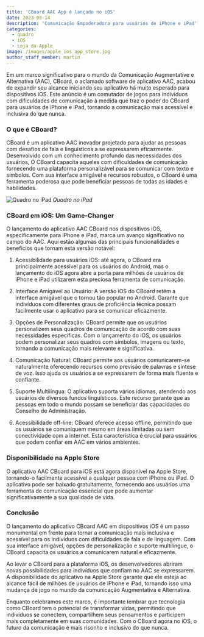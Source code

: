 ```yaml
---
title: 'CBoard AAC App é lançado no iOS'
date: 2023-08-14
description: 'Comunicação Empoderadora para usuários de iPhone e iPad'
categories:
  - quadro
  - iOS
  - Loja da Apple
image: /images/apple_ios_app_store.jpg
author_staff_member: martin
---
```


Em um marco significativo para o mundo da Comunicação Augmentative e Alternativa (AAC), CBoard, o aclamado software de aplicativo AAC, acabou de expandir seu alcance iniciando seu aplicativo há muito esperado para dispositivos iOS. Este anúncio é um comutador de jogos para indivíduos com dificuldades de comunicação à medida que traz o poder do CBoard para usuários de iPhone e iPad, tornando a comunicação mais acessível e inclusiva do que nunca.

### **O que é CBoard?**

CBoard é um aplicativo AAC inovador projetado para ajudar as pessoas com desafios de fala e linguísticos a se expressarem eficazmente. Desenvolvido com um conhecimento profundo das necessidades dos usuários, O CBoard capacita aqueles com dificuldades de comunicação fornecendo uma plataforma personalizável para se comunicar com texto e símbolos. Com sua interface amigável e recursos robustos, o CBoard é uma ferramenta poderosa que pode beneficiar pessoas de todas as idades e habilidades.

![Quadro no iPad](/images/app/water-ipad-english.png) *Quadro no iPad*

### **CBoard em iOS: Um Game-Changer**

O lançamento do aplicativo AAC CBoard nos dispositivos iOS, especificamente para iPhone e iPad, marca um avanço significativo no campo do AAC. Aqui estão algumas das principais funcionalidades e benefícios que tornam esta versão notável:

1. Acessibilidade para usuários iOS: até agora, o CBoard era principalmente acessível para os usuários do Android, mas o lançamento do iOS agora abre a porta para milhões de usuários de iPhone e iPad utilizarem esta preciosa ferramenta de comunicação.

2. Interface Amigável ao Usuário: A versão iOS do CBoard retém a interface amigável que o tornou tão popular no Android. Garante que indivíduos com diferentes graus de proficiência técnica possam facilmente usar o aplicativo para se comunicar eficazmente.

3. Opções de Personalização: CBoard permite que os usuários personalizem seus quadros de comunicação de acordo com suas necessidades específicas. Com o lançamento do iOS, os usuários podem personalizar seus quadros com símbolos, imagens ou texto, tornando a comunicação mais relevante e significativa.

4. Comunicação Natural: CBoard permite aos usuários comunicarem-se naturalmente oferecendo recursos como previsão de palavras e síntese de voz. Isso ajuda os usuários a se expressarem de forma mais fluente e confiante.

5. Suporte Multilíngua: O aplicativo suporta vários idiomas, atendendo aos usuários de diversos fundos linguísticos. Este recurso garante que as pessoas em todo o mundo possam se beneficiar das capacidades do Conselho de Administração.

6. Acessibilidade off-line: CBoard oferece acesso offline, permitindo que os usuários se comuniquem mesmo em áreas limitadas ou sem conectividade com a internet. Esta característica é crucial para usuários que podem confiar em AAC em vários ambientes.

### **Disponibilidade na Apple Store**

O aplicativo AAC CBoard para iOS está agora disponível na Apple Store, tornando-o facilmente acessível a qualquer pessoa com iPhone ou iPad. O aplicativo pode ser baixado gratuitamente, fornecendo aos usuários uma ferramenta de comunicação essencial que pode aumentar significativamente a sua qualidade de vida.

### **Conclusão**

O lançamento do aplicativo CBoard AAC em dispositivos iOS é um passo monumental em frente para tornar a comunicação mais inclusiva e acessível para os indivíduos com dificuldades de fala e de linguagem. Com sua interface amigável, opções de personalização e suporte multilíngue, o CBoard capacita os usuários a comunicarem natural e eficazmente.

Ao levar o CBoard para a plataforma iOS, os desenvolvedores abriram novas possibilidades para indivíduos que confiam no AAC se expressarem. A disponibilidade do aplicativo na Apple Store garante que ele esteja ao alcance fácil de milhões de usuários de iPhone e iPad, tornando isso uma mudança de jogo no mundo da comunicação Augmentativa e Alternativa.

Enquanto celebramos este marco, é importante lembrar que tecnologia como CBoard tem o potencial de transformar vidas, permitindo que indivíduos se conectem, compartilhem seus pensamentos e participem mais completamente em suas comunidades. Com o CBoard agora no iOS, o futuro da comunicação é mais risonho e inclusivo do que nunca.